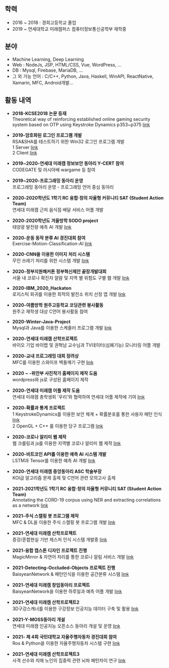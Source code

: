 ## 학력

 - 2016 ~ 2018 : 경희고등학교 졸업
 - 2019 ~ 연세대학교 미래캠퍼스 컴퓨터정보통신공학부 재학중
 
## 분야

 - Machine Learning, Deep Learning
 - Web : NodeJs, JSP, HTML/CSS, Vue, WordPress, ...
 - DB : Mysql, Firebase, MariaDB, ...
 - 그 외 가능 언어 : C/C++, Python, Java, Haskell, WinAPI, ReactNative, Xamarin, MFC, Android개발...

## 활동 내역

 - **2018-KCSE2018 논문 등재**<br>
   Theoretical way of reinforcing established online gaming security system based on OTP using Keystroke Dynamics p353~p375 [link](http://sigsoft.or.kr/ftp/KCSE2018_proceedings_ver4.0.pdf) 

 - **2019-암호화된 로그인 프로그램 개발**<br>
   RSA&SHA를 테스트하기 위한 Win32 로그인 프로그램 개발<br>
   1 Server [link](https://github.com/carina1754/TCPchat)<br>
   2 Client [link](https://github.com/carina1754/TCPchatclient)

 - **2019~2020-연세대 미래캠 정보보안 동아리 Y-CERT 참여**<br>
   CODEGATE 및 러시아배 wargame 등 참여 

 - **2019~2020-프로그래밍 동아리 운영**<br>
   프로그래밍 동아리 운영 - 프로그래밍 언어 중심 동아리

 - **2020-2020학년도 1학기 RC 융합·창의 자율형 커뮤니티 SAT (Student Action Team)**<br>
   연세대 미래캠 근처 음식점 배달 서비스 어플 개발

 - **2020-2020학년도 겨울방학 SODO project**<br>
   태양광 발전량 예측 AI 개발 [link](https://github.com/carina1754/sunlight)

 - **2020-운동 동작 분류 AI 경진대회 참여**<br>
   Exercise-Motion-Classification-AI [link](https://github.com/carina1754/Exercise-Motion-Classification-AI)

 - **2020-CNN을 이용한 이미지 처리 시스템**<br>
   무인 쓰레기 처리를 위한 시스템 개발 [link](https://github.com/carina1754/CNN_image_search)

 - **2020-정부지원해커톤 정부혁신제안 끝장개발대회**<br>
   서울 내 코로나 확진자 알람 및 지역 별 위험도 구별 웹 개발 [link](https://github.com/carina1754/Corona_Alarm)

 - **2020-IBM_2020_Hackaton**<br>
   로지스틱 회귀를 이용한 최적의 발전소 위치 선정 앱 개발 [link](https://github.com/carina1754/IBM_2020_Hackaton)
   
 - **2020-여름방학 원주고등학교 코딩관련 봉사활동**<br>
   원주고 재학생 대상 C언어 봉사활동 참여

 - **2020-Winter-Java-Project**<br>
   Mysql과 Java를 이용한 스케줄러 프로그램 개발 [link](https://github.com/carina1754/2020-Winter-Project-Scheduler)
   
 - **2020-연세대 미래캠 산학프로젝트**<br>
   바이오 기업 바이랩 및 권혁남 교수님과 TV데이터(심폐기능) 모니터링 어플 개발

 - **2020-교내 프로그래밍 대회 장려상**<br>
   MFC를 이용한 스와이프 벽돌깨기 구현 [link](https://github.com/carina1754/brick-out-c-)

 - **2020 ~ -위안부 사진작가 홈페이지 제작 도움**<br>
   wordpress와 js로 구성된 홈페이지 제작

 - **2020-연세대 미래캠 어플 제작 도움** <br>
   연세대 미래캠 총학생회 '우리'와 협력하여 연세대 어플 제작에 기여 [link](http://m.chunchu.yonsei.ac.kr/news/articleView.html?idxno=27014)

 - **2020-확률과 통계 프로젝트**<br>
   1 KeystrokeDynamics를 이용한 보안 체계 + 확률분포를 통한 사용자 패턴 인식 [link](https://github.com/carina1754/KeyStrokeDynamics)<br>
   2 OpenGL + C++ 를 이용한 당구 프로그램 [link](https://github.com/carina1754/Billiards)

 - **2020-코로나 알리미 웹 제작**<br>
   웹 크롤링과 js를 이용한 지역별 코로나 알리미 웹 제작 [link](https://github.com/carina1754/WP-crolling)
 
 - **2020-비트코인 API를 이용한 예측 AI 시스템 개발**<br>
   LSTM과 Tensor를 이용한 예측 AI 개발 [link](https://github.com/carina1754/PyQT)
 
 - **2020-연세대 미래캠 중앙동아리 ASC 학술부장**<br>
   KOI급 알고리즘 문제 출제 및 C언어 관련 모의고사 출제
 
 - **2021-2021학년도 1학기 RC 융합·창의 자율형 커뮤니티 SAT (Student Action Team)**<br>
   Annotating the CORD-19 corpus using NER and extracting correlations as a network [link](https://github.com/carina1754/Covid-19)
 
 - **2021-주식 스캘핑 봇 프로그램 제작**<br>
   MFC & DL을 이용한 주식 스캘핑 봇 프로그램 개발 [link](https://github.com/carina1754/BitCoin)
 
 - **2021-연세대 미래캠 산학프로젝트**<br>
   증강/혼합현실 기반 제스처 인식 시스템 개발중 [link](https://github.com/carina1754/HandGuesture-Detection)
   
 - **2021-융합 캡스톤 디자인 프로젝트 진행**<br>
   MagicMirror & 자연어 처리를 통한 코로나 알림 서비스 개발 [link](https://github.com/carina1754/potential-fortnight)

 - **2021-Detecting-Occluded-Objects 프로젝트 진행**<br>
   BaisyeanNetwork & 패턴인식을 이용한 공간분류 시스템 [link](https://github.com/carina1754/Detecting-Occluded-Objects)
 
 - **2021-연세대 미래캠 창업동아리 프로젝트**<br>
   BaisyeanNetwork을 이용한 하루일과 예측 어플 개발 [link](https://github.com/carina1754/3D-Dental-Segmentation)
 
  - **2021-연세대 미래캠 산학프로젝트2**<br>
   3D구강스캐너를 이용한 구강정보 인공지능 데이터 구축 및 활용  [link](https://github.com/carina1754/3D-Dental-Segmentation) 
   
  - **2021-Y-MOSS동아리 개설**<br>
   연세대 미래캠 인공지능 오픈소스 동아리 개설 및 운영  [link](https://github.com/carina1754/AI-Open-Source-Club)
  
  - **2021- 제 4회 국민대학교 자율주행자동차 경진대회 참여**<br>
   Ros & Python을 이용한 자율주행자동차 시스템 구현  [link](https://github.com/carina1754/Autonomous-driving)
   
  - **2021-연세대 미래캠 산학프로젝트3**<br>
   사격 선수와 치매 노인의 집중력 관련 뇌파 패턴차이 연구  [link](https://github.com/carina1754/EEG-Classification)
